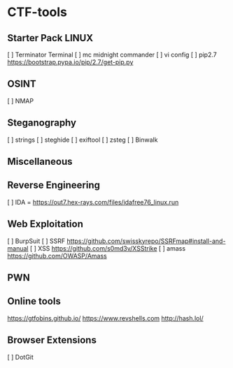 # CTF-tools


## Starter Pack LINUX

[ ] Terminator Terminal
[ ] mc midnight commander
[ ] vi config 
[ ] pip2.7 https://bootstrap.pypa.io/pip/2.7/get-pip.py

## OSINT

[ ] NMAP


## Steganography
[ ] strings
[ ] steghide
[ ] exiftool
[ ] zsteg
[ ] Binwalk


## Miscellaneous


## Reverse Engineering
[ ] IDA = https://out7.hex-rays.com/files/idafree76_linux.run

## Web Exploitation
[ ] BurpSuit
[ ] SSRF https://github.com/swisskyrepo/SSRFmap#install-and-manual
[ ] XSS  https://github.com/s0md3v/XSStrike
[ ] amass https://github.com/OWASP/Amass
## PWN



## Online tools 
https://gtfobins.github.io/
https://www.revshells.com
http://hash.lol/

## Browser Extensions 

[ ] DotGit

  